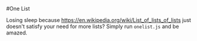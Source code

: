 #One List 

Losing sleep because https://en.wikipedia.org/wiki/List_of_lists_of_lists just doesn't satisfy your need for more lists?
Simply run `onelist.js` and be amazed.
